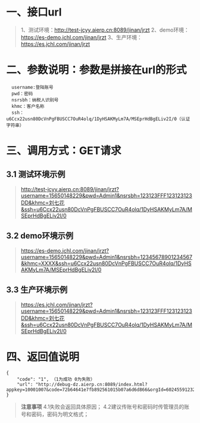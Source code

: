 # 一、接口url

>1、测试环境：http://test-jcyy.aierp.cn:8089/jinan/jrzt
2、demo环境：https://es-demo.jchl.com/jinan/jrzt
3、生产环境：https://es.jchl.com/jinan/jrzt

# 二、参数说明：参数是拼接在url的形式

```
  username:登陆账号
  pwd：密码
  nsrsbh：纳税人识别号
  khmc：客户名称
  ssh： u6Ccx22usn80DcVnPgFBUSCC7OuR4olq/1DyHSAKMyLm7A/MSEprHdBgELiv2I/0（认证字符串） 
```

# 三、调用方式：GET请求

## 3.1 测试环境示例

>http://test-jcyy.aierp.cn:8089/jinan/jrzt?username=15650148229&pwd=Admin1&nsrsbh=123123FFF123123123DD&khmc=刘七花&ssh=u6Ccx22usn80DcVnPgFBUSCC7OuR4olq/1DyHSAKMyLm7A/MSEprHdBgELiv2I/0

## 3.2 demo环境示例

>https://es-demo.jchl.com/jinan/jrzt?username=15650148229&pwd=Admin1&nsrsbh=12345678901234567&khmc=XXXX&ssh=u6Ccx22usn80DcVnPgFBUSCC7OuR4olq/1DyHSAKMyLm7A/MSEprHdBgELiv2I/0

## 3.3 生产环境示例

>https://es.jchl.com/jinan/jrzt?username=15650148229&pwd=Admin1&nsrsbh=123123FFF123123123DD&khmc=刘七花&ssh=u6Ccx22usn80DcVnPgFBUSCC7OuR4olq/1DyHSAKMyLm7A/MSEprHdBgELiv2I/0

# 四、返回值说明

```
{
    "code": "1", （1为成功 0为失败）
    "url": "http://debug-dz.aierp.cn:8089/index.html?appkey=10001007&code=72b64641e7fb892561015b07a6d6d866&orgId=6024559123208192&orgName=%E5%88%98%E4%B8%83%E8%8A%B1"
}
```

>**注意事项**
4.1失败会返回具体原因；
4.2建议传账号和密码时传管理员的账号和密码，密码为明文格式；

